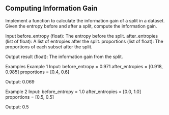 ## Computing Information Gain

Implement a function to calculate the information gain of a split in a dataset. Given the entropy before and after a split, compute the information gain.

Input
before_entropy (float): The entropy before the split.
after_entropies (list of float): A list of entropies after the split.
proportions (list of float): The proportions of each subset after the split.

Output
result (float): The information gain from the split.

Examples
Example 1
Input:
before_entropy = 0.971
after_entropies = [0.918, 0.985]
proportions = [0.4, 0.6]

Output:
0.069

Example 2
Input:
before_entropy = 1.0
after_entropies = [0.0, 1.0]
proportions = [0.5, 0.5]

Output:
0.5
